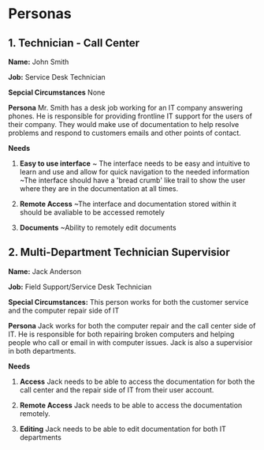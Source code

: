 # Personas

## 1. **Technician - Call Center**

**Name:** John Smith

**Job:** Service Desk Technician

**Sepcial Circumstances** None

**Persona** 
Mr. Smith has a desk job working for an IT company answering phones. He is responsible for providing frontline IT support for the users of their company. They would make use of documentation to help resolve problems and respond to customers emails and other points of contact.

**Needs**

1) **Easy to use interface**
    ~ The interface needs to be easy and intuitive to learn and use and allow for quick navigation to the needed information
    ~The interface should have a 'bread crumb' like trail to show the user where they are in the documentation at all times.

2) **Remote Access**
    ~The interface and documentation stored within it should be avaliable to be accessed remotely

3) **Documents**
    ~Ability to remotely edit documents


## 2. **Multi-Department Technician Supervisior**
**Name:** Jack Anderson

**Job:** Field Support/Service Desk Technician

**Special Circumstances:** This person works for both the customer service and the computer repair side of IT

**Persona**
Jack works for both the computer repair and the call center side of IT. He is responsible for both repairing broken computers and helping people who call or email in with computer issues. Jack is also a supervisior in both departments.

**Needs**
1) **Access**
    Jack needs to be able to access the documentation for both the call center and the repair side of IT from their user account.

2) **Remote Access**
    Jack needs to be able to access the documentation remotely.

3) **Editing**
    Jack needs to be able to edit documentation for both IT departments